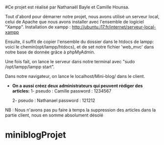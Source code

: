 
#Ce projet est réalisé par Nathanaël Bayle et Camille Hounsa.

Tout d'abord pour démarrer notre projet, nous avons utilisé un serveur local, celui de Apache 
que nous avons installer avec l'ensemble de logiciel "Xampp".
Installation de xampp : http://ubuntu.i17.fr/internet/serveur-local-xampp

Ensuite, il suffit de copier l'ensemble du dossier dans le htdocs de lampp: voici le chemin(opt/lampp/htdocs), et de set notre
fichier 'web_mvc' dans notre base de donnée grâce à phpMyAdmin.

Une fois fait, on lance le serveur dans notre terminal avec "sudo /opt/lampp/lampp start".

Dans notre navigateur, on lance le localhost/Mini-blog/ dans le client.


* **On a aussi créez deux administrateurs qui peuvent rédiger des articles:**
	1- 	pseudo : Camille
		password : 1234567
	
	2-	pseudo : Nathanael
		password : 121212
	



NB : Nous n'avons pas pu faire à temps la suppression des articles dans la partie client, nous en somme absolument désolé
# miniblogProjet
